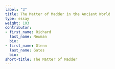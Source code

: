```yaml
---
label: "3"
title: The Matter of Madder in the Ancient World
type: essay
weight: 103
contributor:
- first_name: Richard
  last_name: Newman
  bio:
- first_name: Glenn
  last_name: Gates
  bio:
short-title: The Matter of Madder
---
```

